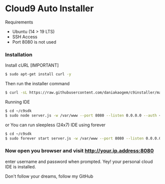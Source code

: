 # Cloud9 Auto Installer

Requirements

  - Ubuntu (14 > 19 LTS)
  - SSH Access
  - Port 8080 is not used


### Installation

Install cURL [IMPORTANT]

```sh
$ sudo apt-get install curl -y
```

Then run the installer command
```sh
$ curl -sL https://raw.githubusercontent.com/daniakaogem/c9installer/master/installer.sh -o c9installer.sh && sudo bash c9installer.sh
```

Running IDE

```sh
$ cd ~/c9sdk
$ sudo node server.js -w /var/www --port 8080 --listen 0.0.0.0 --auth <username>:<password>
```

or You can run sleepless (24x7) IDE using forever

```sh
$ cd ~/c9sdk
$ sudo forever start server.js -w /var/www --port 8080 --listen 0.0.0.0 --auth <username>:<password>
```


### Now open you browser and visit http://your.ip.address:8080
enter username and password when prompted. Yey! your personal cloud IDE is installed.


Don't follow your dreams, follow my GitHub

